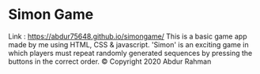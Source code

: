 # Simon Game
Link : https://abdur75648.github.io/simongame/
This is a basic game app made by me using HTML, CSS & javascript.
'Simon' is an exciting game in which players must repeat randomly generated sequences by pressing the buttons in the correct order.
© Copyright 2020 Abdur Rahman
